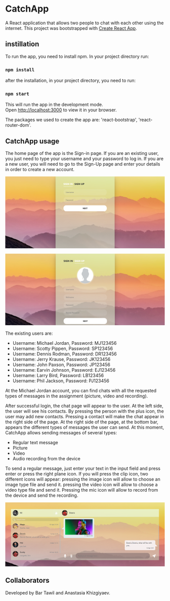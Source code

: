 # CatchApp

A React application that allows two people to chat with each other using the internet. This project was bootstrapped with [Create React App](https://github.com/facebook/create-react-app). 

## instillation

To run the app, you need to install npm. In your project directory run:

### `npm install`

after the installation, in your project directory, you need to run:

### `npm start`

This will run the app in the development mode.\
Open [http://localhost:3000](http://localhost:3000) to view it in your browser.

The packages we used to create the app are: 'react-bootstrap', 'react-router-dom'.


## CatchApp usage
The home page of the app is the Sign-in page. If you are an existing user, you just need to type your username and your password to log in. If you are a new user, you will need to go to the Sign-Up page and enter your details in order to create a new account.

<p>
  <img src="src/Components/DataBase/SignInPNG.PNG" width="813">
</p>

<p>
  <img src="src/Components/DataBase/SignUpPNG.PNG" width="813">
</p>
                                 
The existing users are:
- Username: Michael Jordan, Password: MJ123456
- Username: Scotty Pippen, Password: SP123456
- Username: Dennis Rodman, Password: DR123456
- Username: Jerry Krause, Password: JK123456
- Username: John Paxson, Password: JP123456
- Username: Earvin Johnson, Password: EJ123456
- Username: Larry Bird, Password: LB123456
- Username: Phil Jackson, Password: PJ123456

At the Michael Jordan account, you can find chats with all the requested types of messages in the assignment (picture, video and recording).

After successful login, the chat page will appear to the user. At the left side, the user will see his contacts. By pressing the person with the plus icon, the user may add new contacts. Pressing a contact will make the chat appear in the right side of the page. At the right side of the page, at the bottom bar, appears the different types of messages the user can send.
At this moment, CatchApp allows sending messages of several types:

* Regular text message
* Picture
* Video
* Audio recording from the device

To send a regular message, just enter your text in the input field and press enter or press the right plane icon. If you will press the clip icon, two different icons will appear: pressing the image icon will allow to choose an image type file and send it. pressing the video icon will allow to choose a video type file and send it. Pressing the mic icon will allow to record from the device and send the recording. 

<p>
  <img src="src/Components/DataBase/Chat.PNG" width="813">
</p>

## Collaborators
Developed by Bar Tawil and Anastasia Khizgiyaev.



